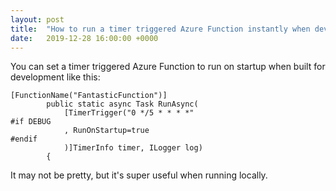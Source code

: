 ```yaml
---
layout: post
title:  "How to run a timer triggered Azure Function instantly when developing"
date:   2019-12-28 16:00:00 +0000
---
```

You can set a timer triggered Azure Function to run on startup when built for development like this:

```
[FunctionName("FantasticFunction")]
        public static async Task RunAsync(
            [TimerTrigger("0 */5 * * * *"
#if DEBUG
            , RunOnStartup=true
#endif
            )]TimerInfo timer, ILogger log)
        {
```

It may not be pretty, but it's super useful when running locally.
